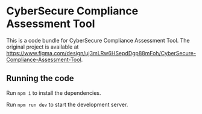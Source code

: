 
  # CyberSecure Compliance Assessment Tool

  This is a code bundle for CyberSecure Compliance Assessment Tool. The original project is available at https://www.figma.com/design/uj3mLRw6HSepdDgp88mFoh/CyberSecure-Compliance-Assessment-Tool.

  ## Running the code

  Run `npm i` to install the dependencies.

  Run `npm run dev` to start the development server.
  
